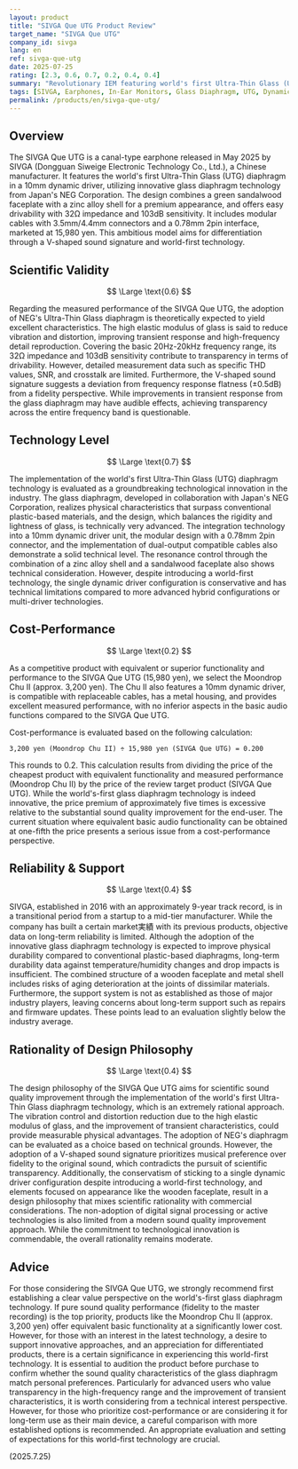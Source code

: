```yaml
---
layout: product
title: "SIVGA Que UTG Product Review"
target_name: "SIVGA Que UTG"
company_id: sivga
lang: en
ref: sivga-que-utg
date: 2025-07-25
rating: [2.3, 0.6, 0.7, 0.2, 0.4, 0.4]
summary: "Revolutionary IEM featuring world's first Ultra-Thin Glass (UTG) diaphragm. Achieves high technology level through NEG glass diaphragm, but significantly inferior cost-performance due to existence of low-priced competitors with equivalent functionality."
tags: [SIVGA, Earphones, In-Ear Monitors, Glass Diaphragm, UTG, Dynamic]
permalink: /products/en/sivga-que-utg/
---
```


## Overview

The SIVGA Que UTG is a canal-type earphone released in May 2025 by SIVGA (Dongguan Siweige Electronic Technology Co., Ltd.), a Chinese manufacturer. It features the world's first Ultra-Thin Glass (UTG) diaphragm in a 10mm dynamic driver, utilizing innovative glass diaphragm technology from Japan's NEG Corporation. The design combines a green sandalwood faceplate with a zinc alloy shell for a premium appearance, and offers easy drivability with 32Ω impedance and 103dB sensitivity. It includes modular cables with 3.5mm/4.4mm connectors and a 0.78mm 2pin interface, marketed at 15,980 yen. This ambitious model aims for differentiation through a V-shaped sound signature and world-first technology.

## Scientific Validity

$$ \Large \text{0.6} $$

Regarding the measured performance of the SIVGA Que UTG, the adoption of NEG's Ultra-Thin Glass diaphragm is theoretically expected to yield excellent characteristics. The high elastic modulus of glass is said to reduce vibration and distortion, improving transient response and high-frequency detail reproduction. Covering the basic 20Hz-20kHz frequency range, its 32Ω impedance and 103dB sensitivity contribute to transparency in terms of drivability. However, detailed measurement data such as specific THD values, SNR, and crosstalk are limited. Furthermore, the V-shaped sound signature suggests a deviation from frequency response flatness (±0.5dB) from a fidelity perspective. While improvements in transient response from the glass diaphragm may have audible effects, achieving transparency across the entire frequency band is questionable.

## Technology Level

$$ \Large \text{0.7} $$

The implementation of the world's first Ultra-Thin Glass (UTG) diaphragm technology is evaluated as a groundbreaking technological innovation in the industry. The glass diaphragm, developed in collaboration with Japan's NEG Corporation, realizes physical characteristics that surpass conventional plastic-based materials, and the design, which balances the rigidity and lightness of glass, is technically very advanced. The integration technology into a 10mm dynamic driver unit, the modular design with a 0.78mm 2pin connector, and the implementation of dual-output compatible cables also demonstrate a solid technical level. The resonance control through the combination of a zinc alloy shell and a sandalwood faceplate also shows technical consideration. However, despite introducing a world-first technology, the single dynamic driver configuration is conservative and has technical limitations compared to more advanced hybrid configurations or multi-driver technologies.

## Cost-Performance

$$ \Large \text{0.2} $$

As a competitive product with equivalent or superior functionality and performance to the SIVGA Que UTG (15,980 yen), we select the Moondrop Chu II (approx. 3,200 yen). The Chu II also features a 10mm dynamic driver, is compatible with replaceable cables, has a metal housing, and provides excellent measured performance, with no inferior aspects in the basic audio functions compared to the SIVGA Que UTG.

Cost-performance is evaluated based on the following calculation:

`3,200 yen (Moondrop Chu II) ÷ 15,980 yen (SIVGA Que UTG) = 0.200`

This rounds to 0.2. This calculation results from dividing the price of the cheapest product with equivalent functionality and measured performance (Moondrop Chu II) by the price of the review target product (SIVGA Que UTG). While the world's-first glass diaphragm technology is indeed innovative, the price premium of approximately five times is excessive relative to the substantial sound quality improvement for the end-user. The current situation where equivalent basic audio functionality can be obtained at one-fifth the price presents a serious issue from a cost-performance perspective.

## Reliability & Support

$$ \Large \text{0.4} $$

SIVGA, established in 2016 with an approximately 9-year track record, is in a transitional period from a startup to a mid-tier manufacturer. While the company has built a certain market実績 with its previous products, objective data on long-term reliability is limited. Although the adoption of the innovative glass diaphragm technology is expected to improve physical durability compared to conventional plastic-based diaphragms, long-term durability data against temperature/humidity changes and drop impacts is insufficient. The combined structure of a wooden faceplate and metal shell includes risks of aging deterioration at the joints of dissimilar materials. Furthermore, the support system is not as established as those of major industry players, leaving concerns about long-term support such as repairs and firmware updates. These points lead to an evaluation slightly below the industry average.

## Rationality of Design Philosophy

$$ \Large \text{0.4} $$

The design philosophy of the SIVGA Que UTG aims for scientific sound quality improvement through the implementation of the world's first Ultra-Thin Glass diaphragm technology, which is an extremely rational approach. The vibration control and distortion reduction due to the high elastic modulus of glass, and the improvement of transient characteristics, could provide measurable physical advantages. The adoption of NEG's diaphragm can be evaluated as a choice based on technical grounds. However, the adoption of a V-shaped sound signature prioritizes musical preference over fidelity to the original sound, which contradicts the pursuit of scientific transparency. Additionally, the conservatism of sticking to a single dynamic driver configuration despite introducing a world-first technology, and elements focused on appearance like the wooden faceplate, result in a design philosophy that mixes scientific rationality with commercial considerations. The non-adoption of digital signal processing or active technologies is also limited from a modern sound quality improvement approach. While the commitment to technological innovation is commendable, the overall rationality remains moderate.

## Advice

For those considering the SIVGA Que UTG, we strongly recommend first establishing a clear value perspective on the world's-first glass diaphragm technology. If pure sound quality performance (fidelity to the master recording) is the top priority, products like the Moondrop Chu II (approx. 3,200 yen) offer equivalent basic functionality at a significantly lower cost. However, for those with an interest in the latest technology, a desire to support innovative approaches, and an appreciation for differentiated products, there is a certain significance in experiencing this world-first technology. It is essential to audition the product before purchase to confirm whether the sound quality characteristics of the glass diaphragm match personal preferences. Particularly for advanced users who value transparency in the high-frequency range and the improvement of transient characteristics, it is worth considering from a technical interest perspective. However, for those who prioritize cost-performance or are considering it for long-term use as their main device, a careful comparison with more established options is recommended. An appropriate evaluation and setting of expectations for this world-first technology are crucial.

(2025.7.25)

